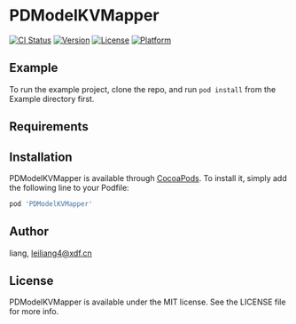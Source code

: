 # PDModelKVMapper

[![CI Status](https://img.shields.io/travis/liang/PDModelKVMapper.svg?style=flat)](https://travis-ci.org/liang/PDModelKVMapper)
[![Version](https://img.shields.io/cocoapods/v/PDModelKVMapper.svg?style=flat)](https://cocoapods.org/pods/PDModelKVMapper)
[![License](https://img.shields.io/cocoapods/l/PDModelKVMapper.svg?style=flat)](https://cocoapods.org/pods/PDModelKVMapper)
[![Platform](https://img.shields.io/cocoapods/p/PDModelKVMapper.svg?style=flat)](https://cocoapods.org/pods/PDModelKVMapper)

## Example

To run the example project, clone the repo, and run `pod install` from the Example directory first.

## Requirements

## Installation

PDModelKVMapper is available through [CocoaPods](https://cocoapods.org). To install
it, simply add the following line to your Podfile:

```ruby
pod 'PDModelKVMapper'
```

## Author

liang, leiliang4@xdf.cn

## License

PDModelKVMapper is available under the MIT license. See the LICENSE file for more info.
